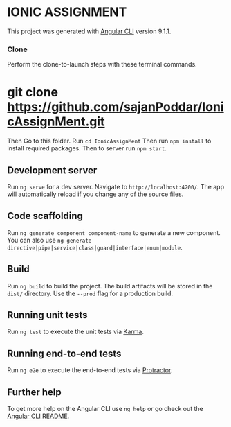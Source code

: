# IONIC ASSIGNMENT

This project was generated with [Angular CLI](https://github.com/angular/angular-cli) version 9.1.1.


### Clone

Perform the clone-to-launch steps with these terminal commands.

 # git clone https://github.com/sajanPoddar/IonicAssignMent.git
 Then Go to this folder. Run `cd IonicAssignMent`
 Then run `npm install` to install required packages.
 Then to server run `npm start`.

## Development server

Run `ng serve` for a dev server. Navigate to `http://localhost:4200/`. The app will automatically reload if you change any of the source files.

## Code scaffolding

Run `ng generate component component-name` to generate a new component. You can also use `ng generate directive|pipe|service|class|guard|interface|enum|module`.

## Build

Run `ng build` to build the project. The build artifacts will be stored in the `dist/` directory. Use the `--prod` flag for a production build.

## Running unit tests

Run `ng test` to execute the unit tests via [Karma](https://karma-runner.github.io).

## Running end-to-end tests

Run `ng e2e` to execute the end-to-end tests via [Protractor](http://www.protractortest.org/).

## Further help

To get more help on the Angular CLI use `ng help` or go check out the [Angular CLI README](https://github.com/angular/angular-cli/blob/master/README.md).
